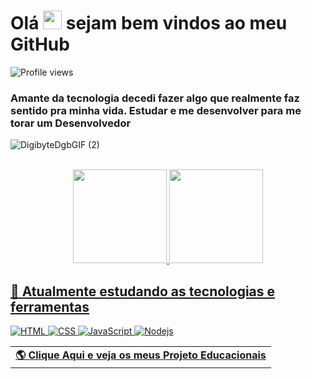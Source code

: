 <h1 align="left">Olá <img src="https://raw.githubusercontent.com/kaueMarques/kaueMarques/master/hi.gif" height="30px"> sejam bem vindos ao meu GitHub</h1>

<p align="left"> <img src="https://komarev.com/ghpvc/?username=emmanuelmarcosdeoliveira&color=yellow" alt="Profile views" /> </p>
 <h3> Amante da tecnologia decedi fazer algo que realmente faz sentido pra minha vida. Estudar e me desenvolver para me torar um Desenvolvedor</h3>
 
 ![DigibyteDgbGIF (2)](https://user-images.githubusercontent.com/116108389/209897191-b8d4354e-811a-4715-b484-b44a141cb82e.gif)

 
<br>

<div align="center"> 
 <a href="https://github.com/emmanuelmarcosdeoliveira">
  <img height="150em" src="https://github-readme-stats.vercel.app/api?username=emmanuelmarcosdeoliveira&show_icons=true&theme=radical&include_all_commits=true&count_private=true"/>
  <img height="150em" src="https://github-readme-stats.vercel.app/api/top-langs/?username=emmanuelmarcosdeoliveira&layout=compact&langs_count=7&theme=radical"/>
</div>
  
  
## 📓 Atualmente estudando as tecnologias e ferramentas

![HTML](https://img.shields.io/badge/HTML5-E34F26?style=for-the-badge&logo=html5&logoColor=white)
![CSS](https://img.shields.io/badge/CSS3-1572B6?style=for-the-badge&logo=css3&logoColor=white)
![JavaScript](https://img.shields.io/badge/JavaScript-F7DF1E?style=for-the-badge&logo=javascript&logoColor=black)
![Nodejs](https://img.shields.io/badge/Node.js-43853D?style=for-the-badge&logo=node.js&logoColor=white)
          
<table align="center">
  <tr>
    <td>
     <b>
      <a href="https://github.com/emmanuelmarcosdeoliveira/meus-projetos-educacionais">🌎 Clique Aqui e veja os meus Projeto Educacionais</a>
    </b>
      </td>
    

